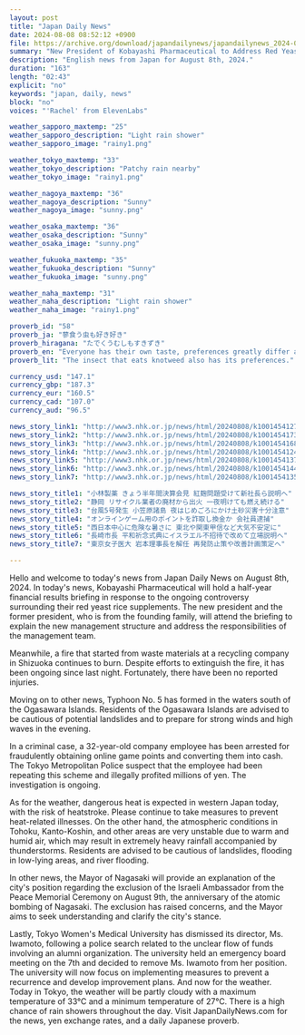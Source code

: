 ```yaml
---
layout: post
title: "Japan Daily News"
date: 2024-08-08 08:52:12 +0900
file: https://archive.org/download/japandailynews/japandailynews_2024-08-08.mp3
summary: "New President of Kobayashi Pharmaceutical to Address Red Yeast Rice Controversy, Fire Continues at Shizuoka Recycling Company, & more…"
description: "English news from Japan for August 8th, 2024."
duration: "163"
length: "02:43"
explicit: "no"
keywords: "japan, daily, news"
block: "no"
voices: "'Rachel' from ElevenLabs"

weather_sapporo_maxtemp: "25"
weather_sapporo_description: "Light rain shower"
weather_sapporo_image: "rainy1.png"

weather_tokyo_maxtemp: "33"
weather_tokyo_description: "Patchy rain nearby"
weather_tokyo_image: "rainy1.png"

weather_nagoya_maxtemp: "36"
weather_nagoya_description: "Sunny"
weather_nagoya_image: "sunny.png"

weather_osaka_maxtemp: "36"
weather_osaka_description: "Sunny"
weather_osaka_image: "sunny.png"

weather_fukuoka_maxtemp: "35"
weather_fukuoka_description: "Sunny"
weather_fukuoka_image: "sunny.png"

weather_naha_maxtemp: "31"
weather_naha_description: "Light rain shower"
weather_naha_image: "rainy1.png"

proverb_id: "58"
proverb_ja: "蓼食う虫も好き好き"
proverb_hiragana: "たでくうむしもすきずき"
proverb_en: "Everyone has their own taste, preferences greatly differ among people."
proverb_lit: "The insect that eats knotweed also has its preferences."

currency_usd: "147.1"
currency_gbp: "187.3"
currency_eur: "160.5"
currency_cad: "107.0"
currency_aud: "96.5"

news_story_link1: "http://www3.nhk.or.jp/news/html/20240808/k10014541271000.html"
news_story_link2: "http://www3.nhk.or.jp/news/html/20240808/k10014541731000.html"
news_story_link3: "http://www3.nhk.or.jp/news/html/20240808/k10014541681000.html"
news_story_link4: "http://www3.nhk.or.jp/news/html/20240808/k10014541241000.html"
news_story_link5: "http://www3.nhk.or.jp/news/html/20240808/k10014541371000.html"
news_story_link6: "http://www3.nhk.or.jp/news/html/20240808/k10014541441000.html"
news_story_link7: "http://www3.nhk.or.jp/news/html/20240808/k10014541351000.html"

news_story_title1: "小林製薬 きょう半年間決算会見 紅麹問題受けて新社長ら説明へ"
news_story_title2: "静岡 リサイクル業者の廃材から出火 一夜明けても燃え続ける"
news_story_title3: "台風5号発生 小笠原諸島 夜はじめごろにかけ土砂災害十分注意"
news_story_title4: "オンラインゲーム用のポイントを詐取し換金か 会社員逮捕"
news_story_title5: "西日本中心に危険な暑さに 東北や関東甲信など大気不安定に"
news_story_title6: "長崎市長 平和祈念式典にイスラエル不招待で改めて立場説明へ"
news_story_title7: "東京女子医大 岩本理事長を解任 再発防止策や改善計画策定へ"

---
```


Hello and welcome to today's news from Japan Daily News on August 8th, 2024. In today's news, Kobayashi Pharmaceutical will hold a half-year financial results briefing in response to the ongoing controversy surrounding their red yeast rice supplements. The new president and the former president, who is from the founding family, will attend the briefing to explain the new management structure and address the responsibilities of the management team.

Meanwhile, a fire that started from waste materials at a recycling company in Shizuoka continues to burn. Despite efforts to extinguish the fire, it has been ongoing since last night. Fortunately, there have been no reported injuries.

Moving on to other news, Typhoon No. 5 has formed in the waters south of the Ogasawara Islands. Residents of the Ogasawara Islands are advised to be cautious of potential landslides and to prepare for strong winds and high waves in the evening.

In a criminal case, a 32-year-old company employee has been arrested for fraudulently obtaining online game points and converting them into cash. The Tokyo Metropolitan Police suspect that the employee had been repeating this scheme and illegally profited millions of yen. The investigation is ongoing.

As for the weather, dangerous heat is expected in western Japan today, with the risk of heatstroke. Please continue to take measures to prevent heat-related illnesses. On the other hand, the atmospheric conditions in Tohoku, Kanto-Koshin, and other areas are very unstable due to warm and humid air, which may result in extremely heavy rainfall accompanied by thunderstorms. Residents are advised to be cautious of landslides, flooding in low-lying areas, and river flooding.

In other news, the Mayor of Nagasaki will provide an explanation of the city's position regarding the exclusion of the Israeli Ambassador from the Peace Memorial Ceremony on August 9th, the anniversary of the atomic bombing of Nagasaki. The exclusion has raised concerns, and the Mayor aims to seek understanding and clarify the city's stance.

Lastly, Tokyo Women's Medical University has dismissed its director, Ms. Iwamoto, following a police search related to the unclear flow of funds involving an alumni organization. The university held an emergency board meeting on the 7th and decided to remove Ms. Iwamoto from her position. The university will now focus on implementing measures to prevent a recurrence and develop improvement plans. And now for the weather. Today in Tokyo, the weather will be partly cloudy with a maximum temperature of 33°C and a minimum temperature of 27°C. There is a high chance of rain showers throughout the day.  Visit JapanDailyNews.com for the news, yen exchange rates, and a daily Japanese proverb.
